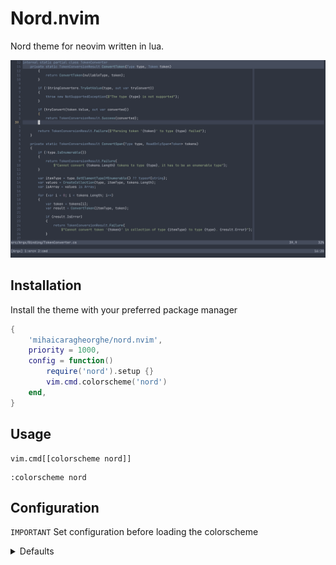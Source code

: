 # Nord.nvim

Nord theme for neovim written in lua.

![preview](../assets/preview.png)

## Installation

Install the theme with your preferred package manager

``` lua
{
    'mihaicaragheorghe/nord.nvim',
    priority = 1000,
    config = function()
        require('nord').setup {}
        vim.cmd.colorscheme('nord')
    end,
}
```

## Usage

```
vim.cmd[[colorscheme nord]]
```

```
:colorscheme nord
```

## Configuration

`IMPORTANT` Set configuration before loading the colorscheme


<details>
    <summary>Defaults</summary>

``` lua
M.defaults = {
    transparent = false,
    uniform_diff_bg = false,
    style = {
        bold = true,
        italic = true,
        undercurl = true,
        underline = true,
    }
}
```

</details>

